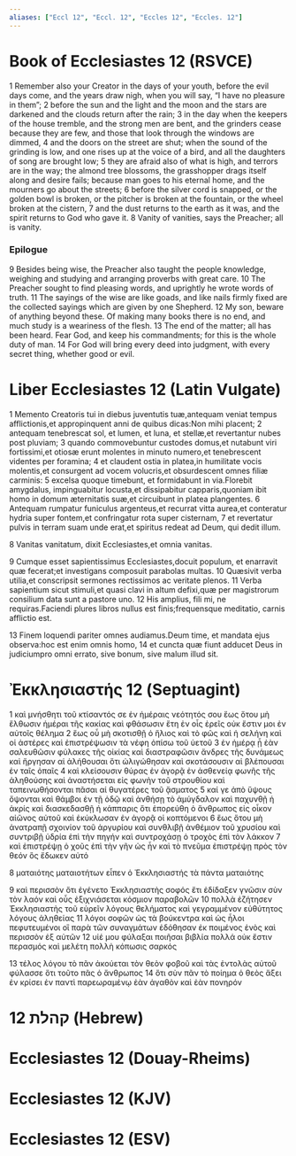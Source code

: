 ```yaml
---
aliases: ["Eccl 12", "Eccl. 12", "Eccles 12", "Eccles. 12"]
---
```



# Book of Ecclesiastes 12 (RSVCE)

1 Remember also your Creator in the days of your youth, before the evil days come, and the years draw nigh, when you will say, “I have no pleasure in them”;
2 before the sun and the light and the moon and the stars are darkened and the clouds return after the rain;
3 in the day when the keepers of the house tremble, and the strong men are bent, and the grinders cease because they are few, and those that look through the windows are dimmed,
4 and the doors on the street are shut; when the sound of the grinding is low, and one rises up at the voice of a bird, and all the daughters of song are brought low;
5 they are afraid also of what is high, and terrors are in the way; the almond tree blossoms, the grasshopper drags itself along and desire fails; because man goes to his eternal home, and the mourners go about the streets;
6 before the silver cord is snapped, or the golden bowl is broken, or the pitcher is broken at the fountain, or the wheel broken at the cistern,
7 and the dust returns to the earth as it was, and the spirit returns to God who gave it.
8 Vanity of vanities, says the Preacher; all is vanity.
### Epilogue
9 Besides being wise, the Preacher also taught the people knowledge, weighing and studying and arranging proverbs with great care.
10 The Preacher sought to find pleasing words, and uprightly he wrote words of truth.
11 The sayings of the wise are like goads, and like nails firmly fixed are the collected sayings which are given by one Shepherd.
12 My son, beware of anything beyond these. Of making many books there is no end, and much study is a weariness of the flesh.
13 The end of the matter; all has been heard. Fear God, and keep his commandments; for this is the whole duty of man.
14 For God will bring every deed into judgment, with every secret thing, whether good or evil.


# Liber Ecclesiastes 12 (Latin Vulgate)

1 Memento Creatoris tui in diebus juventutis tuæ,antequam veniat tempus afflictionis,et appropinquent anni de quibus dicas:Non mihi placent;
2 antequam tenebrescat sol, et lumen, et luna, et stellæ,et revertantur nubes post pluviam;
3 quando commovebuntur custodes domus,et nutabunt viri fortissimi,et otiosæ erunt molentes in minuto numero,et tenebrescent videntes per foramina;
4 et claudent ostia in platea,in humilitate vocis molentis,et consurgent ad vocem volucris,et obsurdescent omnes filiæ carminis:
5 excelsa quoque timebunt, et formidabunt in via.Florebit amygdalus, impinguabitur locusta,et dissipabitur capparis,quoniam ibit homo in domum æternitatis suæ,et circuibunt in platea plangentes.
6 Antequam rumpatur funiculus argenteus,et recurrat vitta aurea,et conteratur hydria super fontem,et confringatur rota super cisternam,
7 et revertatur pulvis in terram suam unde erat,et spiritus redeat ad Deum, qui dedit illum.

8 Vanitas vanitatum, dixit Ecclesiastes,et omnia vanitas.

9 Cumque esset sapientissimus Ecclesiastes,docuit populum, et enarravit quæ fecerat;et investigans composuit parabolas multas.
10 Quæsivit verba utilia,et conscripsit sermones rectissimos ac veritate plenos.
11 Verba sapientium sicut stimuli,et quasi clavi in altum defixi,quæ per magistrorum consilium data sunt a pastore uno.
12 His amplius, fili mi, ne requiras.Faciendi plures libros nullus est finis;frequensque meditatio, carnis afflictio est.

13 Finem loquendi pariter omnes audiamus.Deum time, et mandata ejus observa:hoc est enim omnis homo,
14 et cuncta quæ fiunt adducet Deus in judiciumpro omni errato, sive bonum, sive malum illud sit.


# Ἐκκλησιαστής 12 (Septuagint)

1 καὶ μνήσθητι τοῦ κτίσαντός σε ἐν ἡμέραις νεότητός σου ἕως ὅτου μὴ ἔλθωσιν ἡμέραι τῆς κακίας καὶ φθάσωσιν ἔτη ἐν οἷς ἐρεῖς οὐκ ἔστιν μοι ἐν αὐτοῖς θέλημα
2 ἕως οὗ μὴ σκοτισθῇ ὁ ἥλιος καὶ τὸ φῶς καὶ ἡ σελήνη καὶ οἱ ἀστέρες καὶ ἐπιστρέψωσιν τὰ νέφη ὀπίσω τοῦ ὑετοῦ
3 ἐν ἡμέρᾳ ᾗ ἐὰν σαλευθῶσιν φύλακες τῆς οἰκίας καὶ διαστραφῶσιν ἄνδρες τῆς δυνάμεως καὶ ἤργησαν αἱ ἀλήθουσαι ὅτι ὠλιγώθησαν καὶ σκοτάσουσιν αἱ βλέπουσαι ἐν ταῖς ὀπαῖς
4 καὶ κλείσουσιν θύρας ἐν ἀγορᾷ ἐν ἀσθενείᾳ φωνῆς τῆς ἀληθούσης καὶ ἀναστήσεται εἰς φωνὴν τοῦ στρουθίου καὶ ταπεινωθήσονται πᾶσαι αἱ θυγατέρες τοῦ ᾄσματος
5 καί γε ἀπὸ ὕψους ὄψονται καὶ θάμβοι ἐν τῇ ὁδῷ καὶ ἀνθήσῃ τὸ ἀμύγδαλον καὶ παχυνθῇ ἡ ἀκρίς καὶ διασκεδασθῇ ἡ κάππαρις ὅτι ἐπορεύθη ὁ ἄνθρωπος εἰς οἶκον αἰῶνος αὐτοῦ καὶ ἐκύκλωσαν ἐν ἀγορᾷ οἱ κοπτόμενοι
6 ἕως ὅτου μὴ ἀνατραπῇ σχοινίον τοῦ ἀργυρίου καὶ συνθλιβῇ ἀνθέμιον τοῦ χρυσίου καὶ συντριβῇ ὑδρία ἐπὶ τὴν πηγήν καὶ συντροχάσῃ ὁ τροχὸς ἐπὶ τὸν λάκκον
7 καὶ ἐπιστρέψῃ ὁ χοῦς ἐπὶ τὴν γῆν ὡς ἦν καὶ τὸ πνεῦμα ἐπιστρέψῃ πρὸς τὸν θεόν ὃς ἔδωκεν αὐτό

8 ματαιότης ματαιοτήτων εἶπεν ὁ Ἐκκλησιαστής τὰ πάντα ματαιότης

9 καὶ περισσὸν ὅτι ἐγένετο Ἐκκλησιαστὴς σοφός ἔτι ἐδίδαξεν γνῶσιν σὺν τὸν λαόν καὶ οὖς ἐξιχνιάσεται κόσμιον παραβολῶν
10 πολλὰ ἐζήτησεν Ἐκκλησιαστὴς τοῦ εὑρεῖν λόγους θελήματος καὶ γεγραμμένον εὐθύτητος λόγους ἀληθείας
11 λόγοι σοφῶν ὡς τὰ βούκεντρα καὶ ὡς ἧλοι πεφυτευμένοι οἳ παρὰ τῶν συναγμάτων ἐδόθησαν ἐκ ποιμένος ἑνὸς καὶ περισσὸν ἐξ αὐτῶν
12 υἱέ μου φύλαξαι ποιῆσαι βιβλία πολλά οὐκ ἔστιν περασμός καὶ μελέτη πολλὴ κόπωσις σαρκός

13 τέλος λόγου τὸ πᾶν ἀκούεται τὸν θεὸν φοβοῦ καὶ τὰς ἐντολὰς αὐτοῦ φύλασσε ὅτι τοῦτο πᾶς ὁ ἄνθρωπος
14 ὅτι σὺν πᾶν τὸ ποίημα ὁ θεὸς ἄξει ἐν κρίσει ἐν παντὶ παρεωραμένῳ ἐὰν ἀγαθὸν καὶ ἐὰν πονηρόν


# 12 קהלת (Hebrew)


# Ecclesiastes 12 (Douay-Rheims)


# Ecclesiastes 12 (KJV)


# Ecclesiastes 12 (ESV)

